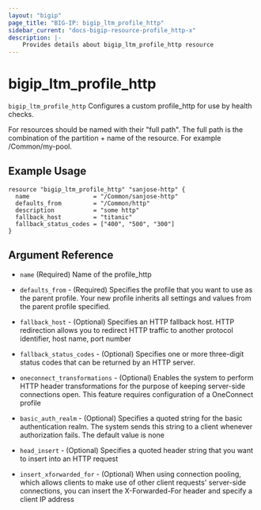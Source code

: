 ```yaml
---
layout: "bigip"
page_title: "BIG-IP: bigip_ltm_profile_http"
sidebar_current: "docs-bigip-resource-profile_http-x"
description: |-
    Provides details about bigip_ltm_profile_http resource
---
```


# bigip\_ltm\_profile_http

`bigip_ltm_profile_http` Configures a custom profile_http for use by health checks.

For resources should be named with their "full path". The full path is the combination of the partition + name of the resource. For example /Common/my-pool.

## Example Usage


```hcl
resource "bigip_ltm_profile_http" "sanjose-http" {
  name                  = "/Common/sanjose-http"
  defaults_from         = "/Common/http"
  description           = "some http"
  fallback_host         = "titanic"
  fallback_status_codes = ["400", "500", "300"]
}
```      

## Argument Reference

* `name` (Required) Name of the profile_http

* `defaults_from` - (Required) Specifies the profile that you want to use as the parent profile. Your new profile inherits all settings and values from the parent profile specified.

* `fallback_host` - (Optional) Specifies an HTTP fallback host. HTTP redirection allows you to redirect HTTP traffic to another protocol identifier, host name, port number

* `fallback_status_codes` - (Optional) Specifies one or more three-digit status codes that can be returned by an HTTP server.

* `oneconnect_transformations` - (Optional) Enables the system to perform HTTP header transformations for the purpose of  keeping server-side connections open. This feature requires configuration of a OneConnect profile

* `basic_auth_realm` - (Optional) Specifies a quoted string for the basic authentication realm. The system sends this string to a client whenever authorization fails. The default value is none

* `head_insert` - (Optional) Specifies a quoted header string that you want to insert into an HTTP request

* `insert_xforwarded_for` - (Optional) When using connection pooling, which allows clients to make use of other client requests' server-side connections, you can insert the X-Forwarded-For header and specify a client IP address
